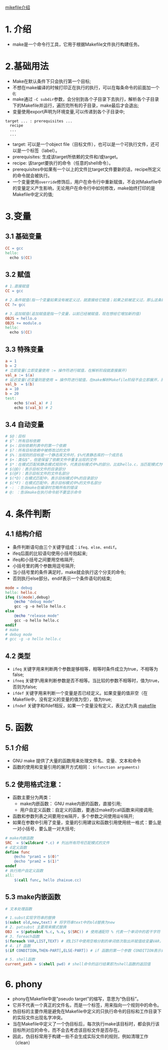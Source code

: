 [mikefile介绍](https://seisman.github.io/how-to-write-makefile/rules.html)

# 1. 介绍
* make是一个命令行工具，它用于根据Makefile文件执行构建任务。
# 2.基础用法
* Make在默认条件下只会执行第一个目标;
* 不想在make编译的时候打印正在执行的执行，可以在每条命令的前面加一个```@```;
* make通过 ```-C subdir```参数，会分别到各个子目录下去执行，解析各个子目录下的Makefile并运行，遍历完所有的子目录，make最后才会退出;
* 变量使用export声明为环境变量,可以传递到各个子目录中;

```make
target ... : prerequisites ...
  recipe
  ...
  ...
```
* target: 可以是一个object file（目标文件），也可以是一个可执行文件，还可以是一个标签（label）。
* prerequisites: 生成该target所依赖的文件和/或target。
* recipe: 该target要执行的命令（任意的shell命令）。
* prerequisites中如果有一个以上的文件比target文件要新的话，recipe所定义的命令就会被执行。
* 一个变量使用```override```修饰后，用户在命令行中重新赋值，不会对Makefile中的变量定义产生影响，无论用户在命令行中如何修改，make始终打印的是Makefile中定义的值;

# 3.变量
## 3.1 基础变量
```makefile
CC = gcc
hello:
  echo $(CC)
```
## 3.2 赋值
```makefile
# 1.直接赋值
CC = gcc

# 2.条件赋值(指一个变量如果没有被定义过，就直接给它赋值；如果之前被定义过，那么这条赋值语句就什么都不做)
CC ?= gcc

# 3.追加赋值(追加赋值是指一个变量，以前已经被赋值，现在想给它增加新的值)
OBJS = hello.o
OBJS += module.o
hello:
  echo $(CC)
```
## 3.3 特殊变量
```makefile
a = 1
b = 2
# 立即变量(立即变量使用 := 操作符进行赋值，在解析阶段就直接展开)
val_a := $(a)
# 延迟变量(迟变量则是使用 = 操作符进行赋值，在make解析Makefile阶段不会立即展开，而是等到实际使用这个变量时才展开，获得其真正的值)
val_b  = $(b)
a = 10
b = 20
test:
    echo $(val_a) # 1
    echo $(val_b) # 2
```
## 3.4 自动变量
```makefile
# $@：目标
# $^：所有目标依赖
# $<：目标依赖列表中的第一个依赖
# $?：所有目标依赖中被修改过的文件
# $%：当规则的目标是一个静态库文件时，$%代表静态库的一个成员名
# $+：类似$^，但是保留了依赖文件中重复出现的文件
# $*：在模式匹配和静态模式规则中，代表目标模式中%的部分。比如hello.c，当匹配模式为%.c时，$*表示hello
# $(@D)：表示目标文件的目录部分
# $(@F)：表示目标文件的文件名部分
# $(*D)：在模式匹配中，表示目标模式中%的目录部分
# $(*F)：在模式匹配中，表示目标模式中%的文件名部分
# -: ：告诉make在编译时忽略所有的错误
# @: ：告诉make在执行命令前不要显示命令
```

# 4. 条件判断
## 4.1 结构介绍
* 条件判断语句由三个关键字组成：```ifeq、else、endif```。
* ifeq后面的比较语句使用小括号抱起来;
* ifeq和小括号之间要用空格隔开;
* 小括号里的两个参数用逗号隔开;
* 当小括号里的条件满足时，make就会执行这个分支的命令;
* 否则执行else部分。endif表示一个条件语句的结束;
```makefile
mode = debug
hello: hello.c
ifeq ($(mode),debug)
    @echo "debug mode" 
    gcc -g -o hello hello.c
else
    @echo "release mode"
    gcc -o hello hello.c
endif
# make
# debug mode
# gcc -g -o hello hello.c
```
## 4.2 类型
* ```ifeq``` 关键字用来判断两个参数是够相等，相等时条件成立为true，不相等为false;
* ```ifneq``` 关键字\用来判断参数是否不相等。当比较的参数不相等时，值为true，否则为false;
* ```ifdef``` 关键字用来判断一个变量是否已经定义。如果变量的值非空（在Makefile中，没有定义的变量的值为空），值为true;
* ```ifndef``` 关键字和ifdef相反，如果一个变量没有定义，表达式为真
[makefile](https://www.zhaixue.cc/makefile/makefile-export.html)

# 5. 函数
## 5.1 介绍
* GNU make 提供了大量的函数用来处理文件名、变量、文本和命令
* 函数的使用和变量引用的展开方式相同： ```$(function arguments)```
## 5.2 使用格式注意：
* 函数主要分为两类：
  * make内嵌函数： GNU make内嵌的函数，直接引用;
  * 用户自定义函数：自定义的函数，要通过make的call函数来间接调用;
* 函数和参数列表之间要用```空格```隔开，多个参数之间使用```逗号```隔开;
* 如果在参数中引用了变量，变量的引用建议和函数引用使用统一格式：要么是一对小括号，要么是一对大括号;
```makefile
# make内嵌函数
SRC  = $(wildcard *.c) # 列出所有符号匹配模式的文件
# d定义函数
define func
    @echo "pram1 = $(0)"
    @echo "pram2 = $(1)"
endef
# 执行用户自定义函数
all:
    $(call func, hello zhaixue.cc)
```
## 5.3 make内嵌函数

```makefile
# 文本处理函数

# 1.subst实现字符串的替换
$(subst old,new,text) # 将字符串text中的old替换为new
# 2. patsubst 主要用来模式替换
OBJ  = $(patsubst %.c, %.o, $(SRC)) # 使用通配符 % 代表一个单词中的若干字符
# 3. foreach函数
$(foreach VAR,LIST,TEXT) # 把LIST中使用空格分割的单词依次取出并赋值给变量VAR，然后执行TEXT表达式。重复这个过程，直到遍历完LIST中的最后一个单词，函数的返回值是TEXT多次计算的结果
# 4. if 函数
$(if CONDITION,THEN-PART[,ELSE-PART]) # if 函数的第一个参数 CONDITION表示条件判断，展开后如果非空，则条件为真，执行 THEN-PART部分；否则，如果有ELSE-PART部分，则执行ELSE-PART部分

# 5. shell函数
current_path = $(shell pwd) # shell命令的运行结果即为shell函数的返回值

```

# 6. phony
* phony在Makefile中是"pseudo target"的缩写，意思为“伪目标”。
* 它并不代表一个真正的文件名，而是一个标签，用来指向一个规则中的命令。
* 伪目标的主要作用是避免在Makefile中定义的只执行命令的目标和工作目录下的实际文件出现名字冲突。
* 当在Makefile中定义了一个伪目标后，每次执行make该目标时，都会执行该目标所对应的命令，而不会去考虑该目标文件是否存在。
* 因此，伪目标常用于构建一些不会生成实际文件的规则，例如清理工作（clean）